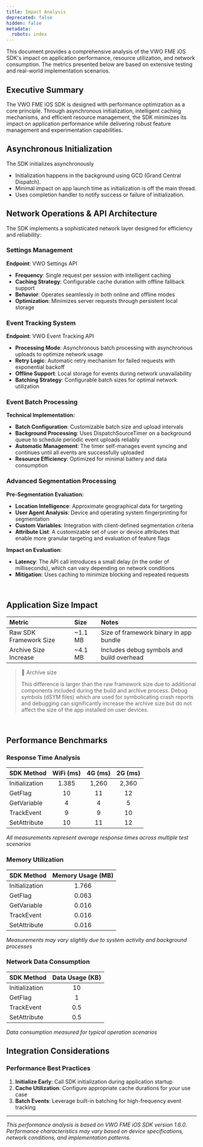 ```yaml
---
title: Impact Analysis
deprecated: false
hidden: false
metadata:
  robots: index
---
```

This document provides a comprehensive analysis of the VWO FME iOS SDK's impact on application performance, resource utilization, and network consumption. The metrics presented below are based on extensive testing and real-world implementation scenarios.

## Executive Summary

The VWO FME iOS SDK is designed with performance optimization as a core principle. Through asynchronous initialization, intelligent caching mechanisms, and efficient resource management, the SDK minimizes its impact on application performance while delivering robust feature management and experimentation capabilities.

## Asynchronous Initialization

The SDK initializes asynchronously

* Initialization happens in the background using GCD (Grand Central Dispatch).
* Minimal impact on app launch time as initialization is off the main thread.
* Uses completion handler to notify success or failure of initialization.

## Network Operations & API Architecture

The SDK implements a sophisticated network layer designed for efficiency and reliability:

### Settings Management

**Endpoint**: VWO Settings API

* **Frequency**: Single request per session with intelligent caching
* **Caching Strategy**: Configurable cache duration with offline fallback support
* **Behavior**: Operates seamlessly in both online and offline modes
* **Optimization**: Minimizes server requests through persistent local storage

### Event Tracking System

**Endpoint**: VWO Event Tracking API

* **Processing Mode**: Asynchronous batch processing with asynchronous uploads to optimize network usage
* **Retry Logic**: Automatic retry mechanism for failed requests with exponential backoff
* **Offline Support**: Local storage for events during network unavailability
* **Batching Strategy**: Configurable batch sizes for optimal network utilization

### Event Batch Processing

**Technical Implementation:**

* **Batch Configuration**: Customizable batch size and upload intervals
* **Background Processing**: Uses DispatchSourceTimer on a background queue to schedule periodic event uploads reliably
* **Automatic Management**: The timer self-manages event syncing and continues until all events are successfully uploaded
* **Resource Efficiency**: Optimized for minimal battery and data consumption

### Advanced Segmentation Processing

**Pre-Segmentation Evaluation:**

* **Location Intelligence**: Approximate geographical data for targeting
* **User Agent Analysis**: Device and operating system fingerprinting for segmentation
* **Custom Variables**: Integration with client-defined segmentation criteria
* **Attribute List**: A customizable set of user or device attributes that enable more granular targeting and evaluation of feature flags

**Impact on Evaluation**:

* **Latency**: The API call introduces a small delay (in the order of milliseconds), which can vary depending on network conditions
* **Mitigation**: Uses caching to minimize blocking and repeated requests

<br />

## Application Size Impact

| Metric                 | Size     | Notes                                     |
| :--------------------- | :------- | :---------------------------------------- |
| Raw SDK Framework Size | \~1.1 MB | Size of framework binary in app bundle    |
| Archive Size Increase  | \~4.1 MB | Includes debug symbols and build overhead |

> 🚧 Archive size
>
> This difference is larger than the raw framework size due to additional components included during the build and archive process. Debug symbols (dSYM files) which are used for symbolicating crash reports and debugging can significantly increase the archive size but do not affect the size of the app installed on user devices.

<br />

## Performance Benchmarks

### Response Time Analysis

| SDK Method     | WiFi (ms) | 4G (ms) | 2G (ms) |
| -------------- | :-------: | :-----: | :-----: |
| Initialization |   1.385   |  1,260  |  2,360  |
| GetFlag        |     10    |    11   |    12   |
| GetVariable    |     4     |    4    |    5    |
| TrackEvent     |     9     |    9    |    10   |
| SetAttribute   |     10    |    11   |    12   |

*All measurements represent average response times across multiple test scenarios*

### Memory Utilization

| SDK Method     | Memory Usage (MB) |
| -------------- | :---------------: |
| Initialization |       1.766       |
| GetFlag        |       0.063       |
| GetVariable    |       0.016       |
| TrackEvent     |       0.016       |
| SetAttribute   |       0.016       |

*Measurements may vary slightly due to system activity and background processes*

### Network Data Consumption

| SDK Method     | Data Usage (KB) |
| -------------- | :-------------: |
| Initialization |        10       |
| GetFlag        |        1        |
| TrackEvent     |       0.5       |
| SetAttribute   |       0.5       |

*Data consumption measured for typical operation scenarios*

## Integration Considerations

### Performance Best Practices

1. **Initialize Early**: Call SDK initialization during application startup
2. **Cache Utilization**: Configure appropriate cache durations for your use case
3. **Batch Events**: Leverage built-in batching for high-frequency event tracking

***

*This performance analysis is based on VWO FME iOS SDK version 1.6.0. Performance characteristics may vary based on device specifications, network conditions, and implementation patterns.*